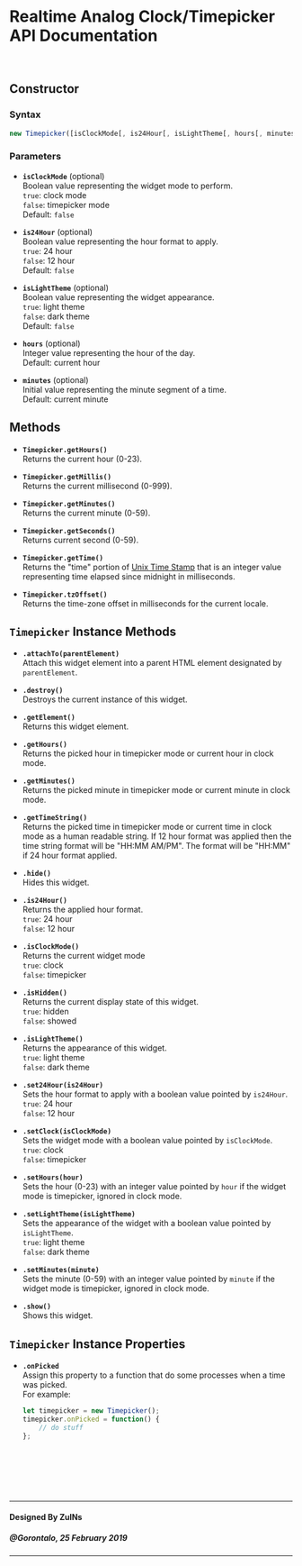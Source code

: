 # Realtime Analog Clock/Timepicker API Documentation

&nbsp;

## Constructor

### Syntax

```javascript
new Timepicker([isClockMode[, is24Hour[, isLightTheme[, hours[, minutes]]]]]);
```

### Parameters
- **`isClockMode`** (optional)<br>
  Boolean value representing the widget mode to perform.<br>
  `true`: clock mode<br>
  `false`: timepicker mode<br>
  Default: `false`

- **`is24Hour`** (optional)<br>
  Boolean value representing the hour format to apply.<br>
  `true`: 24 hour<br>
  `false`: 12 hour<br>
  Default: `false`

- **`isLightTheme`** (optional)<br>
  Boolean value representing the widget appearance.<br>
  `true`: light theme<br>
  `false`: dark theme<br>
  Default: `false`

- **`hours`** (optional)<br>
  Integer value representing the hour of the day.<br>
	Default: current hour

- **`minutes`** (optional)<br>
  Initial value representing the minute segment of a time.<br>
	Default: current minute

## Methods
- **`Timepicker.getHours()`**<br>
  Returns the current hour (0-23).

- **`Timepicker.getMillis()`**<br>
  Returns the current millisecond (0-999).

- **`Timepicker.getMinutes()`**<br>
  Returns the current minute (0-59).

- **`Timepicker.getSeconds()`**<br>
  Returns current second (0-59).

- **`Timepicker.getTime()`**<br>
  Returns the "time" portion of [Unix Time Stamp](http://pubs.opengroup.org/onlinepubs/9699919799/basedefs/V1_chap04.html#tag_04_16) that is an integer value representing time elapsed since midnight in milliseconds.

- **`Timepicker.tzOffset()`**<br>
  Returns the time-zone offset in milliseconds for the current locale.


## `Timepicker` Instance Methods
- **`.attachTo(parentElement)`**<br>
  Attach this widget element into a parent HTML element designated by `parentElement`.

- **`.destroy()`**<br>
  Destroys the current instance of this widget.

- **`.getElement()`**<br>
  Returns this widget element.

- **`.getHours()`**<br>
  Returns the picked hour in timepicker mode or current hour in clock mode.

- **`.getMinutes()`**<br>
  Returns the picked minute in timepicker mode or current minute in clock mode.

- **`.getTimeString()`**<br>
  Returns the picked time in timepicker mode or current time in clock mode as a human readable string. If 12 hour format was applied then the time string format will be "HH:MM AM/PM". The format will be "HH:MM" if 24 hour format applied.

- **`.hide()`**<br>
  Hides this widget.

- **`.is24Hour()`**<br>
  Returns the applied hour format.<br>
  `true`: 24 hour<br>
  `false`: 12 hour

- **`.isClockMode()`**<br>
  Returns the current widget mode<br>
  `true`: clock<br>
  `false`: timepicker

- **`.isHidden()`**<br>
  Returns the current display state of this widget.<br>
  `true`: hidden<br>
  `false`: showed

- **`.isLightTheme()`**<br>
  Returns the appearance of this widget.<br>
  `true`: light theme<br>
	`false`: dark theme

- **`.set24Hour(is24Hour)`**<br>
  Sets the hour format to apply with a boolean value pointed by `is24Hour`.<br>
  `true`: 24 hour<br>
  `false`: 12 hour

- **`.setClock(isClockMode)`**<br>
  Sets the widget mode with a boolean value pointed by `isClockMode`.<br>
  `true`: clock<br>
  `false`: timepicker

- **`.setHours(hour)`**<br>
  Sets the hour (0-23) with an integer value pointed by `hour` if the widget mode is timepicker, ignored in clock mode.

- **`.setLightTheme(isLightTheme)`**<br>
  Sets the appearance of the widget with a boolean value pointed by `isLightTheme`.<br>
  `true`: light theme<br>
	`false`: dark theme

- **`.setMinutes(minute)`**<br>
  Sets the minute (0-59) with an integer value pointed by `minute` if the widget mode is timepicker, ignored in clock mode.

- **`.show()`**<br>
  Shows this widget.

## `Timepicker` Instance Properties
- **`.onPicked`**<br>
  Assign this property to a function that do some processes when a time was picked.<br>
  For example:
  ```javascript
  let timepicker = new Timepicker();
  timepicker.onPicked = function() {
      // do stuff
  };
  ```

&nbsp;

&nbsp;

&nbsp;

---
#### Designed By ZulNs
##### @Gorontalo, 25 February 2019
---
